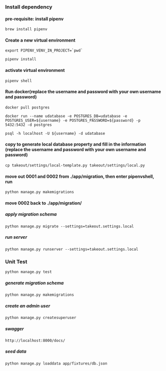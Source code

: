 ### Install dependency

#### pre-requisite: install pipenv
```
brew install pipenv
```

#### Create a new virtual environment
```
export PIPENV_VENV_IN_PROJECT=`pwd`
```

```
pipenv install
```

#### activate virtual environment
```
pipenv shell
```

#### Run docker(replace the username and password with your own username and password)
```
docker pull postgres
```
```
docker run --name udatabase -e POSTGRES_DB=udatabase -e POSTGRES_USER=${username} -e POSTGRES_PASSWORD=${password} -p 5432:5432 -d postgres
```
```
psql -h localhost -U ${username} -d udatabase
```

#### copy to generate local database property and fill in the information (replace the username and password with your own username and password)
```
cp takeout/settings/local-template.py takeout/settings/local.py
```
#### move out 0001 and 0002 from ./app/migration, then enter pipenvshell, run
```
python manage.py makemigrations
```
#### move 0002 back to ./app/migration/

##### apply migration schema
```
python manage.py migrate --settings=takeout.settings.local
```

##### run server
```
python manage.py runserver --settings=takeout.settings.local
```

### Unit Test
```
python manage.py test
```



##### generate migration schema
```
python manage.py makemigrations
```
##### create an admin user
```
python manage.py createsuperuser
```
##### swagger
```
http://localhost:8000/docs/
```

##### seed data
```
python manage.py loaddata app/fixtures/db.json

